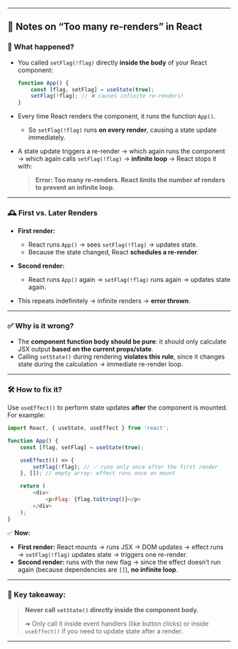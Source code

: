 
---

## 📒 Notes on “Too many re-renders” in React

### 🔎 What happened?

* You called `setFlag(!flag)` directly **inside the body** of your React component:

  ```js
  function App() {
      const [flag, setFlag] = useState(true);
      setFlag(!flag); // ❌ causes infinite re-renders!
  }
  ```

* Every time React renders the component, it runs the function `App()`.

  * So `setFlag(!flag)` runs **on every render**, causing a state update immediately.

* A state update triggers a re-render → which again runs the component → which again calls `setFlag(!flag)` → **infinite loop** → React stops it with:

  > **Error: Too many re-renders. React limits the number of renders to prevent an infinite loop.**

---

### 🕰️ First vs. Later Renders

* **First render:**

  * React runs `App()` → sees `setFlag(!flag)` → updates state.
  * Because the state changed, React **schedules a re-render**.
* **Second render:**

  * React runs `App()` again → `setFlag(!flag)` runs again → updates state again.
* This repeats indefinitely → infinite renders → **error thrown**.

---

### ✅ Why is it wrong?

* The **component function body should be pure**: it should only calculate JSX output **based on the current props/state**.
* Calling `setState()` during rendering **violates this rule**, since it changes state during the calculation → immediate re-render loop.

---

### 🛠️ How to fix it?

Use `useEffect()` to perform state updates **after** the component is mounted. For example:

```js
import React, { useState, useEffect } from 'react';

function App() {
    const [flag, setFlag] = useState(true);

    useEffect(() => {
        setFlag(!flag); // ✅ runs only once after the first render
    }, []); // empty array: effect runs once on mount

    return (
        <div>
            <p>Flag: {flag.toString()}</p>
        </div>
    );
}
```

✅ **Now:**

* **First render:** React mounts → runs JSX → DOM updates → effect runs → `setFlag(!flag)` updates state → triggers one re-render.
* **Second render:** runs with the new flag → since the effect doesn’t run again (because dependencies are `[]`), **no infinite loop**.

---

### 🚨 Key takeaway:

> **Never call `setState()` directly inside the component body.**
>
> ➔ Only call it inside event handlers (like button clicks) or inside `useEffect()` if you need to update state after a render.

---

